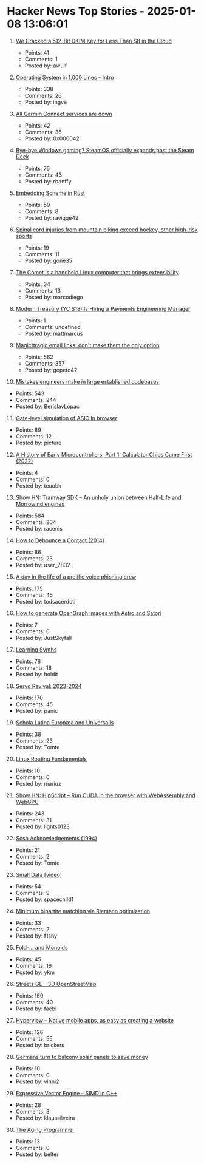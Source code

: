 # Hacker News Top Stories - 2025-01-08 13:06:01

1. [We Cracked a 512-Bit DKIM Key for Less Than $8 in the Cloud](https://dmarcchecker.app/articles/crack-512-bit-dkim-rsa-key)
   - Points: 41
   - Comments: 1
   - Posted by: awulf

2. [Operating System in 1,000 Lines – Intro](https://operating-system-in-1000-lines.vercel.app/en)
   - Points: 338
   - Comments: 26
   - Posted by: ingve

3. [All Garmin Connect services are down](https://connect.garmin.com/status/)
   - Points: 42
   - Comments: 35
   - Posted by: 0x000042

4. [Bye-bye Windows gaming? SteamOS officially expands past the Steam Deck](https://arstechnica.com/gaming/2025/01/bye-bye-windows-gaming-steamos-officially-expands-past-the-steam-deck/)
   - Points: 76
   - Comments: 43
   - Posted by: rbanffy

5. [Embedding Scheme in Rust](https://raviqqe.com/doc/posts/stak/embedding-scheme-in-rust/)
   - Points: 59
   - Comments: 8
   - Posted by: raviqqe42

6. [Spinal cord injuries from mountain biking exceed hockey, other high-risk sports](https://www.med.ubc.ca/news/spinal-cord-injuries-from-mountain-biking-exceed-hockey-other-high-risk-sports/)
   - Points: 19
   - Comments: 11
   - Posted by: gone35

7. [The Comet is a handheld Linux computer that brings extensibility](https://mecha.so/comet)
   - Points: 34
   - Comments: 13
   - Posted by: marcodiego

8. [Modern Treasury (YC S18) Is Hiring a Payments Engineering Manager](https://jobs.ashbyhq.com/moderntreasury/3bf0ac98-f9c4-47a0-b883-252db467fb6e?utm_source=yYPEbOqnBd)
   - Points: 1
   - Comments: undefined
   - Posted by: mattmarcus

9. [Magic/tragic email links: don't make them the only option](https://recyclebin.zip/posts/annoyinglinks/)
   - Points: 562
   - Comments: 357
   - Posted by: gepeto42

10. [Mistakes engineers make in large established codebases](https://www.seangoedecke.com/large-established-codebases/)
   - Points: 543
   - Comments: 244
   - Posted by: BerislavLopac

11. [Gate-level simulation of ASIC in browser](https://znah.net/tt09/)
   - Points: 89
   - Comments: 12
   - Posted by: picture

12. [A History of Early Microcontrollers, Part 1: Calculator Chips Came First (2022)](https://www.eejournal.com/article/a-history-of-early-microcontrollers-part-1-calculator-chips-came-first/)
   - Points: 4
   - Comments: 0
   - Posted by: teuobk

13. [Show HN: Tramway SDK – An unholy union between Half-Life and Morrowind engines](https://racenis.github.io/tram-sdk/why.html)
   - Points: 584
   - Comments: 204
   - Posted by: racenis

14. [How to Debounce a Contact (2014)](https://www.ganssle.com/debouncing.htm)
   - Points: 86
   - Comments: 23
   - Posted by: user_7832

15. [A day in the life of a prolific voice phishing crew](https://krebsonsecurity.com/2025/01/a-day-in-the-life-of-a-prolific-voice-phishing-crew/)
   - Points: 175
   - Comments: 45
   - Posted by: todsacerdoti

16. [How to generate OpenGraph images with Astro and Satori](https://skyfall.dev/posts/astro-og-with-satori)
   - Points: 7
   - Comments: 0
   - Posted by: JustSkyfall

17. [Learning Synths](https://learningsynths.ableton.com)
   - Points: 78
   - Comments: 18
   - Posted by: holdit

18. [Servo Revival: 2023-2024](https://blogs.igalia.com/mrego/servo-revival-2023-2024/)
   - Points: 170
   - Comments: 45
   - Posted by: panic

19. [Schola Latina Europæa and Universalis](http://avitus.alcuinus.net/schola_latina/soni_en.php)
   - Points: 38
   - Comments: 23
   - Posted by: Tomte

20. [Linux Routing Fundamentals](https://blog.sdn.clinic/2025/01/linux-routing-fundamentals/)
   - Points: 10
   - Comments: 0
   - Posted by: mariuz

21. [Show HN: HipScript – Run CUDA in the browser with WebAssembly and WebGPU](https://hipscript.lights0123.com/)
   - Points: 243
   - Comments: 31
   - Posted by: lights0123

22. [Scsh Acknowledgements (1994)](https://scsh.net/docu/html/man.html)
   - Points: 21
   - Comments: 2
   - Posted by: Tomte

23. [Small Data [video]](https://www.youtube.com/watch?v=eDr6_cMtfdA)
   - Points: 54
   - Comments: 9
   - Posted by: spacechild1

24. [Minimum bipartite matching via Riemann optimization](https://ocramz.github.io/posts/2023-12-21-assignment-riemann-opt.html)
   - Points: 33
   - Comments: 2
   - Posted by: f1shy

25. [Fold-... and Monoids](http://funcall.blogspot.com/2025/01/fold-and-monoids.html)
   - Points: 45
   - Comments: 16
   - Posted by: ykm

26. [Streets GL – 3D OpenStreetMap](https://streets.gl/#47.35245,8.50958,21.25,42.00,459.10)
   - Points: 160
   - Comments: 40
   - Posted by: faebi

27. [Hyperview – Native mobile apps, as easy as creating a website](https://hyperview.org/)
   - Points: 126
   - Comments: 55
   - Posted by: brickers

28. [Germans turn to balcony solar panels to save money](https://www.france24.com/en/live-news/20250108-germans-turn-to-balcony-solar-panels-to-save-money)
   - Points: 10
   - Comments: 0
   - Posted by: vinni2

29. [Expressive Vector Engine – SIMD in C++](https://github.com/jfalcou/eve)
   - Points: 28
   - Comments: 3
   - Posted by: klaussilveira

30. [The Aging Programmer](https://www.youtube.com/watch?v=mVWQQeSOD0M)
   - Points: 13
   - Comments: 0
   - Posted by: belter

